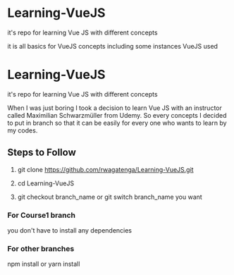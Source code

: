 # Learning-VueJS
it's repo for learning Vue JS with different concepts

it is all basics for VueJS concepts including some instances VueJS used

# Learning-VueJS
it's repo for learning Vue JS with different concepts

When I was just boring I took a decision to learn Vue JS with an instructor called Maximilian Schwarzmüller from Udemy. So every concepts I decided to put in branch so that it can be easily for every one who wants to learn by my codes.

## Steps to Follow
1. git clone https://github.com/rwagatenga/Learning-VueJS.git

2. cd Learning-VueJS

3. git checkout branch_name or git switch branch_name you want

### For Course1 branch
you don't have to install any dependencies

### For other branches

npm install or yarn install
